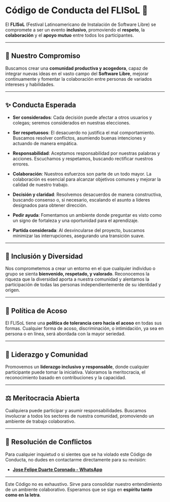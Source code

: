 # Código de Conducta del FLISoL 🌟

El **FLISoL** (Festival Latinoamericano de Instalación de Software Libre) se compromete a ser un evento **inclusivo**, promoviendo el **respeto**, la **colaboración** y el **apoyo mutuo** entre todos los participantes.

---

## 📜 Nuestro Compromiso

Buscamos crear una **comunidad productiva y acogedora**, capaz de integrar nuevas ideas en el vasto campo del **Software Libre**, mejorar continuamente y fomentar la colaboración entre personas de variados intereses y habilidades.

---

## ✨ Conducta Esperada

- **Ser considerados**: Cada decisión puede afectar a otros usuarios y colegas; seremos considerados en nuestras elecciones.

- **Ser respetuosos**: El desacuerdo no justifica el mal comportamiento. Buscamos resolver conflictos, asumiendo buenas intenciones y actuando de manera empática.

- **Responsabilidad**: Aceptamos responsabilidad por nuestras palabras y acciones. Escuchamos y respetamos, buscando rectificar nuestros errores.

- **Colaboración**: Nuestros esfuerzos son parte de un todo mayor. La colaboración es esencial para alcanzar objetivos comunes y mejorar la calidad de nuestro trabajo.

- **Decisión y claridad**: Resolvemos desacuerdos de manera constructiva, buscando consenso o, si necesario, escalando el asunto a líderes designados para obtener dirección.

- **Pedir ayuda**: Fomentamos un ambiente donde preguntar es visto como un signo de fortaleza y una oportunidad para el aprendizaje.

- **Partida considerada**: Al desvincularse del proyecto, buscamos minimizar las interrupciones, asegurando una transición suave.

---

## 🌈 Inclusión y Diversidad

Nos comprometemos a crear un entorno en el que cualquier individuo o grupo se sienta **bienvenido, respetado, y valorado**. Reconocemos la riqueza que la diversidad aporta a nuestra comunidad y alentamos la participación de todas las personas independientemente de su identidad y origen.

---

## 🚫 Política de Acoso

El FLISoL tiene una **política de tolerancia cero hacia el acoso** en todas sus formas. Cualquier forma de acoso, discriminación, o intimidación, ya sea en persona o en línea, será abordada con la mayor seriedad.

---

## 👥 Liderazgo y Comunidad

Promovemos un **liderazgo inclusivo y responsable**, donde cualquier participante puede tomar la iniciativa. Valoramos la meritocracia, el reconocimiento basado en contribuciones y la capacidad.

---

## ⚖️ Meritocracia Abierta

Cualquiera puede participar y asumir responsabilidades. Buscamos involucrar a todos los sectores de nuestra comunidad, promoviendo un ambiente de trabajo colaborativo.

---

## 🤝 Resolución de Conflictos

Para cualquier inquietud o si sientes que se ha violado este Código de Conducta, no dudes en contactarme directamente para su revisión:

- [**Jose Felipe Duarte Coronado - WhatsApp**](https://wa.me/573043513394)

---

Este Código no es exhaustivo. Sirve para consolidar nuestro entendimiento de un ambiente colaborativo. Esperamos que se siga en **espíritu tanto como en la letra**.
